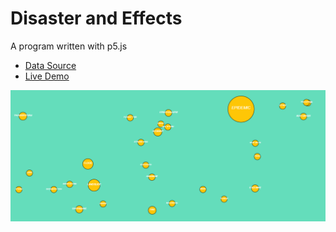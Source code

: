 # Disaster and Effects

A program written with p5.js

* [Data Source](http://www.desinventar.net/DesInventar/profiletab.jsp?countrycode=npl)
* [Live Demo](https://adityathebe.github.io/disaster_vis_nepal)

![Screenshot](disaster_vis_nepal.png "Screenshot")
